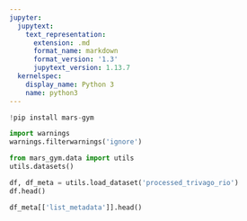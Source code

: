 ```yaml
---
jupyter:
  jupytext:
    text_representation:
      extension: .md
      format_name: markdown
      format_version: '1.3'
      jupytext_version: 1.13.7
  kernelspec:
    display_name: Python 3
    name: python3
---
```


```python id="FpReF3yqK3xu"
!pip install mars-gym
```

```python id="iI4OTphXPEXH" executionInfo={"status": "ok", "timestamp": 1634624896140, "user_tz": -330, "elapsed": 750, "user": {"displayName": "Sparsh Agarwal", "photoUrl": "https://lh3.googleusercontent.com/a/default-user=s64", "userId": "13037694610922482904"}}
import warnings
warnings.filterwarnings('ignore')
```

```python colab={"base_uri": "https://localhost:8080/"} id="OEyFT-x_NlQR" executionInfo={"status": "ok", "timestamp": 1634624897693, "user_tz": -330, "elapsed": 12, "user": {"displayName": "Sparsh Agarwal", "photoUrl": "https://lh3.googleusercontent.com/a/default-user=s64", "userId": "13037694610922482904"}} outputId="54cb4388-0d68-4763-e423-b024dc9cde06"
from mars_gym.data import utils
utils.datasets()
```

```python colab={"base_uri": "https://localhost:8080/", "height": 323} id="XoGGEmWON0X6" executionInfo={"status": "ok", "timestamp": 1634624899568, "user_tz": -330, "elapsed": 1233, "user": {"displayName": "Sparsh Agarwal", "photoUrl": "https://lh3.googleusercontent.com/a/default-user=s64", "userId": "13037694610922482904"}} outputId="a849de50-3c5b-400f-8b3b-32f3b205bb16"
df, df_meta = utils.load_dataset('processed_trivago_rio')
df.head()
```

```python colab={"base_uri": "https://localhost:8080/", "height": 204} id="aZjteiFFN3wr" executionInfo={"status": "ok", "timestamp": 1634624909288, "user_tz": -330, "elapsed": 461, "user": {"displayName": "Sparsh Agarwal", "photoUrl": "https://lh3.googleusercontent.com/a/default-user=s64", "userId": "13037694610922482904"}} outputId="f0348d05-26ea-4197-933d-fb39e87a7f5e"
df_meta[['list_metadata']].head()
```
